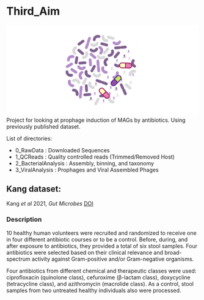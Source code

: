 # Third_Aim
![logo](oral_medication_test.png)
Project for looking at prophage induction of MAGs by antibiotics. Using previously published dataset.

List of directories:

* 0_RawData : Downloaded Sequences
* 1_QCReads : Quality controlled reads (Trimmed/Removed Host)
* 2_BacterialAnalysis : Assembly, binning, and taxonomy
* 3_ViralAnalysis : Prophages and Viral Assembled Phages

## Kang dataset:
Kang *et al* 2021, *Gut Microbes*
 [DOI](https://doi.org/10.1080/19490976.2021.1900995)

### Description

10 healthy human volunteers were recruited and randomized to receive one in four different antibiotic courses or to be a control. Before, during, and after 
exposure to antibiotics, they provided a total of six stool samples. Four antibiotics were selected based on their clinical relevance and broad-spectrum activity against 
Gram-positive and/or Gram-negative organisms.

Four antibiotics from different chemical and therapeutic classes were used: ciprofloxacin (quinolone class), cefuroxime (β-lactam class), doxycycline (tetracycline class), 
and azithromycin (macrolide class). As a control, stool samples from two untreated healthy individuals also were processed.

